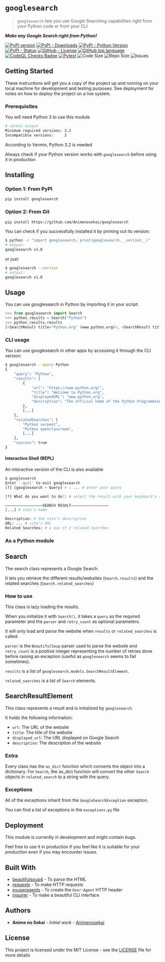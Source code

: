 # `googlesearch`

> `googlesearch` lets you use Google Searching capabilities right from your Python code or from your CLI

***Make any Google Search right from Python!***

[![PyPI version](https://badge.fury.io/py/googlesearch.svg)](https://pypi.org/project/googlesearch/)
[![PyPI - Downloads](https://img.shields.io/pypi/dm/googlesearch)](https://pypistats.org/packages/googlesearch)
[![PyPI - Python Version](https://img.shields.io/pypi/pyversions/googlesearch)](https://pypi.org/project/googlesearch/)
[![PyPI - Status](https://img.shields.io/pypi/status/googlesearch)](https://pypi.org/project/googlesearch/)
[![GitHub - License](https://img.shields.io/github/license/Animenosekai/googlesearch)](https://github.com/Animenosekai/googlesearch/blob/master/LICENSE)
[![GitHub top language](https://img.shields.io/github/languages/top/Animenosekai/googlesearch)](https://github.com/Animenosekai/googlesearch)
[![CodeQL Checks Badge](https://github.com/Animenosekai/googlesearch/workflows/CodeQL%20Python%20Analysis/badge.svg)](https://github.com/Animenosekai/googlesearch/actions?query=workflow%3ACodeQL)
[![Pytest](https://github.com/Animenosekai/googlesearch/actions/workflows/pytest.yml/badge.svg)](https://github.com/Animenosekai/googlesearch/actions/workflows/pytest.yml)
![Code Size](https://img.shields.io/github/languages/code-size/Animenosekai/googlesearch)
![Repo Size](https://img.shields.io/github/repo-size/Animenosekai/googlesearch)
![Issues](https://img.shields.io/github/issues/Animenosekai/googlesearch)

## Getting Started

These instructions will get you a copy of the project up and running on your local machine for development and testing purposes. See deployment for notes on how to deploy the project on a live system.

### Prerequisites

You will need Python 3 to use this module

```bash
# vermin output
Minimum required versions: 3.2
Incompatible versions:     2
```

According to Vermin, Python 3.2 is needed

Always check if your Python version works with `googlesearch` before using it in production

## Installing

### Option 1: From PyPI

```bash
pip install googlesearch
```

### Option 2: From Git

```bash
pip install https://github.com/Animenosekai/googlesearch
```

You can check if you successfully installed it by printing out its version:

```bash
$ python -c "import googlesearch; print(googlesearch.__version__)"
# output:
googlesearch v1.0
```

<!--If a CLI version is available-->

or just:

```bash
$ googlesearch --version
# output:
googlesearch v1.0
```

## Usage

You can use googlesearch in Python by importing it in your script:

```python
>>> from googlesearch import Search
>>> python_results = Search("Python")
>>> python_results.results
[<SearchResult title="Python.org" (www.python.org)>, <SearchResult title="Python" ()>, <SearchResult title="Python (langage) — Wikipédia" (fr.wikipedia.org › wiki › Python_(langage))>, ...]
```

### CLI usage

You can use googlesearch in other apps by accessing it through the CLI version:

```bash
$ googlesearch --query Python
{
    "query": "Python",
    "results": [
        {
            "url": "https://www.python.org/",
            "title": "Welcome to Python.org",
            "displayedURL": "www.python.org",
            "description": "The official home of the Python Programming Language.\nDownloads \u00b7 Python For Beginners \u00b7 Quotes about Python \u00b7 Python Essays"
        },
        [...]
    ],
    "relatedSearches": [
        "Python serpent",
        "Python openclassroom",
        [...]
    ],
    "success": true
}
```

#### Interactive Shell (REPL)

An interactive version of the CLI is also available

```bash
$ googlesearch
Enter '.quit' to exit googlesearch
[?] (googlesearch ~ Query) > : ... # enter your query

[?] What do you want to do?: # select the result with your keyboard's arrows and [enter]

—————————————————SEARCH RESULT—————————————————
[...] # site's name

Description: # the site's description
URL: ... # site's URL
Related Searches: # a max of 3 related searches
```

### As a Python module

## Search

The search class represents a Google Search.

It lets you retrieve the different results/websites (`Search.results`) and the related searches (`Search.related_searches`)

### How to use

This class is lazy loading the results.

When you initialize it with `Search()`, it takes a `query` as the required parameter and the `parser` and `retry_count` as optional parameters.

It will only load and parse the website when `results` or `related_searches` is called.

`parser` is the `BeautifulSoup` parser used to parse the website and `retry_count` is a positive integer representing the number of retries done before raising an exception (useful as `googlesearch` seems to fail sometimes).

`results` is a list of `googlesearch.models.SearchResultElement`.

`related_searches` is a list of `Search` elements.

## SearchResultElement

This class represents a result and is initialized by `googlesearch`.

It holds the following information:

- `url`: The URL of the website
- `title`: The title of the website
- `displayed_url`: The URL displayed on Google Search
- `description`: The description of the website

### Extra

Every class has the `as_dict` function which converts the object into a dictionary. For `Search`, the as_dict function will convert the other `Search` objects in `related_search` to a string with the query.

### Exceptions

All of the exceptions inherit from the `GoogleSearchException` exception.

You can find a list of exceptions in the `exceptions.py` file

## Deployment

This module is currently in development and might contain bugs.

Feel free to use it in production if you feel like it is suitable for your production even if you may encounter issues.

## Built With

- [beautifulsoup4](https://pypi.org/project/beautifulsoup4/) - To parse the HTML
- [requests](https://github.com/psf/requests) - To make HTTP requests
- [pyuseragents](https://github.com/Animenosekai/useragents) - To create the `User-Agent` HTTP header
- [inquirer](https://github.com/magmax/python-inquirer) - To make a beautiful CLI interface

## Authors

- **Anime no Sekai** - *Initial work* - [Animenosekai](https://github.com/Animenosekai)

## License

This project is licensed under the MIT License - see the [LICENSE](LICENSE) file for more details
